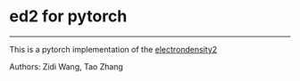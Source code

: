 # ed2 for pytorch

---

This is a pytorch implementation of the [electrondensity2](https://github.com/croningp/electrondensity2)

Authors: Zidi Wang, Tao Zhang